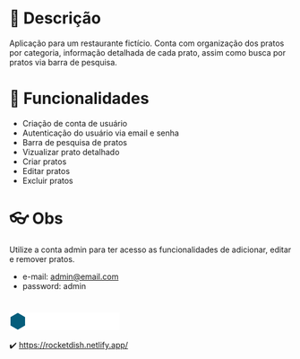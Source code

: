 
# :scroll: Descrição

Aplicação para um restaurante fictício. 
Conta com organização dos pratos por categoria, informação detalhada de cada prato, assim como busca por pratos via barra de pesquisa. 


# :wrench: Funcionalidades

- Criação de conta de usuário
- Autenticação do usuário via email e senha
- Barra de pesquisa de pratos
- Vizualizar prato detalhado
- Criar pratos
- Editar pratos
- Excluir pratos

# :eyeglasses: Obs

Utilize a conta admin para ter acesso as funcionalidades de adicionar, editar e remover pratos.

- e-mail: admin@email.com
- password: admin

#
 
 ![logo marca do food explorer](./src/assets/img/logo_full.png)

:heavy_check_mark: https://rocketdish.netlify.app/
